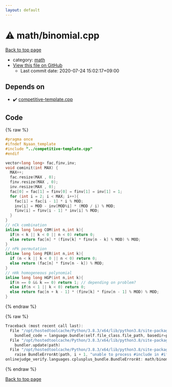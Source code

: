 ```yaml
---
layout: default
---
```


<!-- mathjax config similar to math.stackexchange -->
<script type="text/javascript" async
  src="https://cdnjs.cloudflare.com/ajax/libs/mathjax/2.7.5/MathJax.js?config=TeX-MML-AM_CHTML">
</script>
<script type="text/x-mathjax-config">
  MathJax.Hub.Config({
    TeX: { equationNumbers: { autoNumber: "AMS" }},
    tex2jax: {
      inlineMath: [ ['$','$'] ],
      processEscapes: true
    },
    "HTML-CSS": { matchFontHeight: false },
    displayAlign: "left",
    displayIndent: "2em"
  });
</script>

<script type="text/javascript" src="https://cdnjs.cloudflare.com/ajax/libs/jquery/3.4.1/jquery.min.js"></script>
<script src="https://cdn.jsdelivr.net/npm/jquery-balloon-js@1.1.2/jquery.balloon.min.js" integrity="sha256-ZEYs9VrgAeNuPvs15E39OsyOJaIkXEEt10fzxJ20+2I=" crossorigin="anonymous"></script>
<script type="text/javascript" src="../../assets/js/copy-button.js"></script>
<link rel="stylesheet" href="../../assets/css/copy-button.css" />


# :warning: math/binomial.cpp

<a href="../../index.html">Back to top page</a>

* category: <a href="../../index.html#7e676e9e663beb40fd133f5ee24487c2">math</a>
* <a href="{{ site.github.repository_url }}/blob/master/math/binomial.cpp">View this file on GitHub</a>
    - Last commit date: 2020-07-24 15:02:17+09:00




## Depends on

* :heavy_check_mark: <a href="../competitive-template.cpp.html">competitive-template.cpp</a>


## Code

<a id="unbundled"></a>
{% raw %}
```cpp
#pragma once
#ifndef Nyaan_template
#include "../competitive-template.cpp"
#endif

vector<long long> fac,finv,inv;
void cominit(int MAX) {
  MAX++;
  fac.resize(MAX , 0);
  finv.resize(MAX , 0);
  inv.resize(MAX , 0);
  fac[0] = fac[1] = finv[0] = finv[1] = inv[1] = 1;
  for (int i = 2; i < MAX; i++){
    fac[i] = fac[i - 1] * i % MOD;
    inv[i] = MOD - inv[MOD%i] * (MOD / i) % MOD;
    finv[i] = finv[i - 1] * inv[i] % MOD;
  }
}
// nCk combination 
inline long long COM(int n,int k){
  if(n < k || k < 0 || n < 0) return 0;
  else return fac[n] * (finv[k] * finv[n - k] % MOD) % MOD;
}
// nPk permutation
inline long long PER(int n,int k){
  if (n < k || k < 0 || n < 0) return 0;
  else return (fac[n] * finv[n - k]) % MOD;
}
// nHk homogeneous polynomial
inline long long HGP(int n,int k){
  if(n == 0 && k == 0) return 1; // depending on problem?
  else if(n < 1 || k < 0) return 0;
  else return fac[n + k - 1] * (finv[k] * finv[n - 1] % MOD) % MOD;
}
```
{% endraw %}

<a id="bundled"></a>
{% raw %}
```cpp
Traceback (most recent call last):
  File "/opt/hostedtoolcache/Python/3.8.3/x64/lib/python3.8/site-packages/onlinejudge_verify/docs.py", line 349, in write_contents
    bundled_code = language.bundle(self.file_class.file_path, basedir=pathlib.Path.cwd())
  File "/opt/hostedtoolcache/Python/3.8.3/x64/lib/python3.8/site-packages/onlinejudge_verify/languages/cplusplus.py", line 185, in bundle
    bundler.update(path)
  File "/opt/hostedtoolcache/Python/3.8.3/x64/lib/python3.8/site-packages/onlinejudge_verify/languages/cplusplus_bundle.py", line 306, in update
    raise BundleErrorAt(path, i + 1, "unable to process #include in #if / #ifdef / #ifndef other than include guards")
onlinejudge_verify.languages.cplusplus_bundle.BundleErrorAt: math/binomial.cpp: line 3: unable to process #include in #if / #ifdef / #ifndef other than include guards

```
{% endraw %}

<a href="../../index.html">Back to top page</a>

